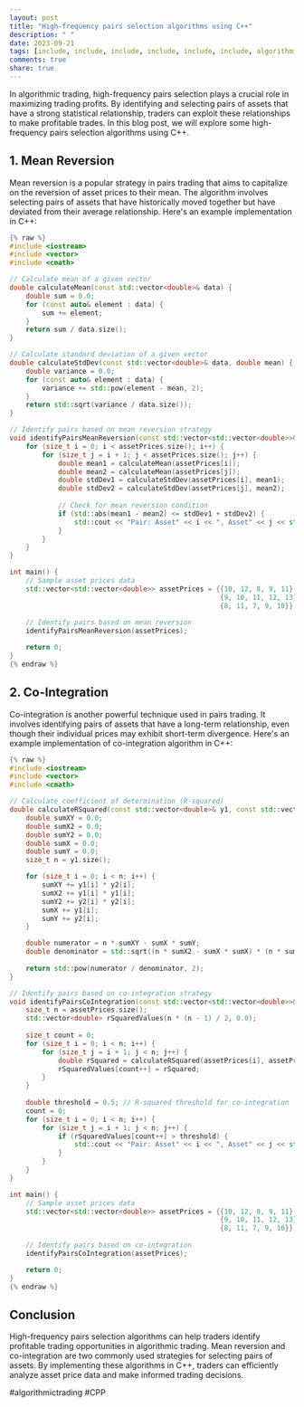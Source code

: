 ```yaml
---
layout: post
title: "High-frequency pairs selection algorithms using C++"
description: " "
date: 2023-09-21
tags: [include, include, include, include, include, include, algorithmictrading]
comments: true
share: true
---
```


In algorithmic trading, high-frequency pairs selection plays a crucial role in maximizing trading profits. By identifying and selecting pairs of assets that have a strong statistical relationship, traders can exploit these relationships to make profitable trades. In this blog post, we will explore some high-frequency pairs selection algorithms using C++.

## 1. Mean Reversion

Mean reversion is a popular strategy in pairs trading that aims to capitalize on the reversion of asset prices to their mean. The algorithm involves selecting pairs of assets that have historically moved together but have deviated from their average relationship. Here's an example implementation in C++:

```cpp
{% raw %}
#include <iostream>
#include <vector>
#include <cmath>

// Calculate mean of a given vector
double calculateMean(const std::vector<double>& data) {
    double sum = 0.0;
    for (const auto& element : data) {
        sum += element;
    }
    return sum / data.size();
}

// Calculate standard deviation of a given vector
double calculateStdDev(const std::vector<double>& data, double mean) {
    double variance = 0.0;
    for (const auto& element : data) {
        variance += std::pow(element - mean, 2);
    }
    return std::sqrt(variance / data.size());
}

// Identify pairs based on mean reversion strategy
void identifyPairsMeanReversion(const std::vector<std::vector<double>>& assetPrices) {
    for (size_t i = 0; i < assetPrices.size(); i++) {
        for (size_t j = i + 1; j < assetPrices.size(); j++) {
            double mean1 = calculateMean(assetPrices[i]);
            double mean2 = calculateMean(assetPrices[j]);
            double stdDev1 = calculateStdDev(assetPrices[i], mean1);
            double stdDev2 = calculateStdDev(assetPrices[j], mean2);
            
            // Check for mean reversion condition
            if (std::abs(mean1 - mean2) <= stdDev1 + stdDev2) {
                std::cout << "Pair: Asset" << i << ", Asset" << j << std::endl;
            }
        }
    }
}

int main() {
    // Sample asset prices data
    std::vector<std::vector<double>> assetPrices = {{10, 12, 8, 9, 11},
                                                    {9, 10, 11, 12, 13},
                                                    {8, 11, 7, 9, 10}};
    
    // Identify pairs based on mean reversion
    identifyPairsMeanReversion(assetPrices);

    return 0;
}
{% endraw %}
```

## 2. Co-Integration

Co-integration is another powerful technique used in pairs trading. It involves identifying pairs of assets that have a long-term relationship, even though their individual prices may exhibit short-term divergence. Here's an example implementation of co-integration algorithm in C++:

```cpp
{% raw %}
#include <iostream>
#include <vector>
#include <cmath>

// Calculate coefficient of determination (R-squared)
double calculateRSquared(const std::vector<double>& y1, const std::vector<double>& y2) {
    double sumXY = 0.0;
    double sumX2 = 0.0;
    double sumY2 = 0.0;
    double sumX = 0.0;
    double sumY = 0.0;
    size_t n = y1.size();

    for (size_t i = 0; i < n; i++) {
        sumXY += y1[i] * y2[i];
        sumX2 += y1[i] * y1[i];
        sumY2 += y2[i] * y2[i];
        sumX += y1[i];
        sumY += y2[i];
    }

    double numerator = n * sumXY - sumX * sumY;
    double denominator = std::sqrt((n * sumX2 - sumX * sumX) * (n * sumY2 - sumY * sumY));
    
    return std::pow(numerator / denominator, 2);
}

// Identify pairs based on co-integration strategy
void identifyPairsCoIntegration(const std::vector<std::vector<double>>& assetPrices) {
    size_t n = assetPrices.size();
    std::vector<double> rSquaredValues(n * (n - 1) / 2, 0.0);
    
    size_t count = 0;
    for (size_t i = 0; i < n; i++) {
        for (size_t j = i + 1; j < n; j++) {
            double rSquared = calculateRSquared(assetPrices[i], assetPrices[j]);
            rSquaredValues[count++] = rSquared;
        }
    }
    
    double threshold = 0.5; // R-squared threshold for co-integration
    count = 0;
    for (size_t i = 0; i < n; i++) {
        for (size_t j = i + 1; j < n; j++) {
            if (rSquaredValues[count++] > threshold) {
                std::cout << "Pair: Asset" << i << ", Asset" << j << std::endl;
            }
        }
    }
}

int main() {
    // Sample asset prices data
    std::vector<std::vector<double>> assetPrices = {{10, 12, 8, 9, 11},
                                                    {9, 10, 11, 12, 13},
                                                    {8, 11, 7, 9, 10}};
    
    // Identify pairs based on co-integration
    identifyPairsCoIntegration(assetPrices);

    return 0;
}
{% endraw %}
```

## Conclusion

High-frequency pairs selection algorithms can help traders identify profitable trading opportunities in algorithmic trading. Mean reversion and co-integration are two commonly used strategies for selecting pairs of assets. By implementing these algorithms in C++, traders can efficiently analyze asset price data and make informed trading decisions.

\#algorithmictrading #CPP